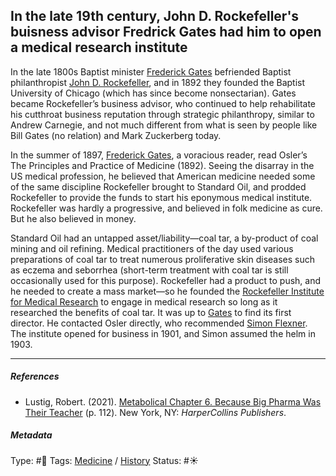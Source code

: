 ## In the late 19th century, John D. Rockefeller's buisness advisor Fredrick Gates had him to open a medical research institute

In the late 1800s Baptist minister [Frederick Gates]() befriended Baptist philanthropist [John D. Rockefeller](), and in 1892 they founded the Baptist University of Chicago (which has since become nonsectarian). Gates became Rockefeller’s business advisor, who continued to help rehabilitate his cutthroat business reputation through strategic philanthropy, similar to Andrew Carnegie, and not much different from what is seen by people like Bill Gates (no relation) and Mark Zuckerberg today.

In the summer of 1897, [Frederick Gates](), a voracious reader, read Osler’s The Principles and Practice of Medicine (1892). Seeing the disarray in the US medical profession, he believed that American medicine needed some of the same discipline Rockefeller brought to Standard Oil, and prodded Rockefeller to provide the funds to start his eponymous medical institute. Rockefeller was hardly a progressive, and believed in folk medicine as cure. But he also believed in money.

Standard Oil had an untapped asset/liability—coal tar, a by-product of coal mining and oil refining. Medical practitioners of the day used various preparations of coal tar to treat numerous proliferative skin diseases such as eczema and seborrhea (short-term treatment with coal tar is still occasionally used for this purpose). Rockefeller had a product to push, and he needed to create a mass market—so he founded the [Rockefeller Institute for Medical Research]() to engage in medical research so long as it researched the benefits of coal tar. It was up to [Gates]() to find its first director. He contacted Osler directly, who recommended [Simon Flexner](Simon%20Flexner.md). The institute opened for business in 1901, and Simon assumed the helm in 1903.

---

##### References

* Lustig, Robert. (2021). [Metabolical Chapter 6. Because Big Pharma Was Their Teacher](Metabolical%20Chapter%206.%20Because%20Big%20Pharma%20Was%20Their%20Teacher.md) (p. 112). New York, NY: *HarperCollins Publishers*.

##### Metadata

Type: #🔴 
Tags: [Medicine](Medicine.md) / [History]() 
Status: #☀️ 
